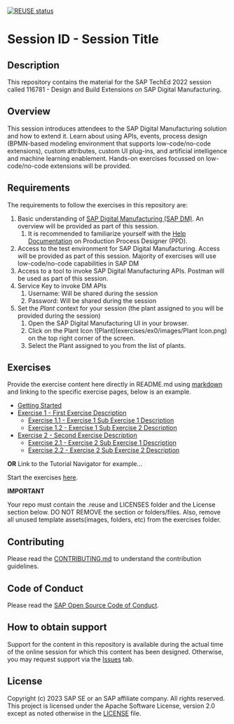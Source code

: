 [![REUSE status](https://api.reuse.software/badge/github.com/SAP-samples/teched2023-DT160)](https://api.reuse.software/info/github.com/SAP-samples/teched2023-DT160)

# Session ID - Session Title

## Description

This repository contains the material for the SAP TechEd 2022 session called 116781 - Design and Build Extensions on SAP Digital Manufacturing.  

## Overview

This session introduces attendees to the SAP Digital Manufacturing solution and how to extend it. Learn about using APIs, events, process design (BPMN-based modeling environment that supports low-code/no-code extensions), custom attributes, custom UI plug-ins, and artificial intelligence and machine learning enablement. Hands-on exercises focussed on low-code/no-code extensions will be provided.

## Requirements

The requirements to follow the exercises in this repository are:
1. Basic understanding of [SAP Digital Manufacturing (SAP DM)](https://help.sap.com/docs/sap-digital-manufacturing). An overview will be provided as part of this session.
   1. It is recommended to familiarize yourself with the [Help Documentation](https://help.sap.com/docs/sap-digital-manufacturing/production-process-designer/create-production-process-design) on Production Process Designer (PPD).
2. Access to the test environment for SAP Digital Manufacturing. Access will be provided as part of this session. Majority of exercises will use low-code/no-code capabilities in SAP DM
3. Access to a tool to invoke SAP Digital Manufacturing APIs. Postman will be used as part of this session.
4. Service Key to invoke DM APIs
   1. Username: Will be shared during the session
   2. Password: Will be shared during the session
5. Set the _Plant_ context for your session (the plant assigned to you will be provided during the session)
    1. Open the SAP Digital Manufacturing UI in your browser.
    2. Click on the Plant Icon ![Plant](exercises/ex0/images/Plant Icon.png) on the top right corner of the screen.
    3. Select the Plant assigned to you from the list of plants.


## Exercises

Provide the exercise content here directly in README.md using [markdown](https://guides.github.com/features/mastering-markdown/) and linking to the specific exercise pages, below is an example.

- [Getting Started](exercises/ex0/)
- [Exercise 1 - First Exercise Description](exercises/ex1/)
    - [Exercise 1.1 - Exercise 1 Sub Exercise 1 Description](exercises/ex1#exercise-11-sub-exercise-1-description)
    - [Exercise 1.2 - Exercise 1 Sub Exercise 2 Description](exercises/ex1#exercise-12-sub-exercise-2-description)
- [Exercise 2 - Second Exercise Description](exercises/ex2/)
    - [Exercise 2.1 - Exercise 2 Sub Exercise 1 Description](exercises/ex2#exercise-21-sub-exercise-1-description)
    - [Exercise 2.2 - Exercise 2 Sub Exercise 2 Description](exercises/ex2#exercise-22-sub-exercise-2-description)

  
**OR** Link to the Tutorial Navigator for example...

Start the exercises [here](https://developers.sap.com/tutorials/abap-environment-trial-onboarding.html).

**IMPORTANT**

Your repo must contain the .reuse and LICENSES folder and the License section below. DO NOT REMOVE the section or folders/files. Also, remove all unused template assets(images, folders, etc) from the exercises folder. 

## Contributing
Please read the [CONTRIBUTING.md](./CONTRIBUTING.md) to understand the contribution guidelines.

## Code of Conduct
Please read the [SAP Open Source Code of Conduct](https://github.com/SAP-samples/.github/blob/main/CODE_OF_CONDUCT.md).

## How to obtain support

Support for the content in this repository is available during the actual time of the online session for which this content has been designed. Otherwise, you may request support via the [Issues](../../issues) tab.

## License
Copyright (c) 2023 SAP SE or an SAP affiliate company. All rights reserved. This project is licensed under the Apache Software License, version 2.0 except as noted otherwise in the [LICENSE](LICENSES/Apache-2.0.txt) file.
